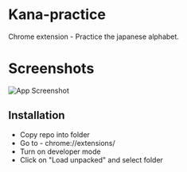 # Kana-practice
Chrome extension - Practice the japanese alphabet.

# Screenshots

![App Screenshot](https://i.postimg.cc/PJ47gPCW/image.png)

## Installation

* Copy repo into folder
* Go to - chrome://extensions/
* Turn on developer mode
* Click on "Load unpacked" and select folder
